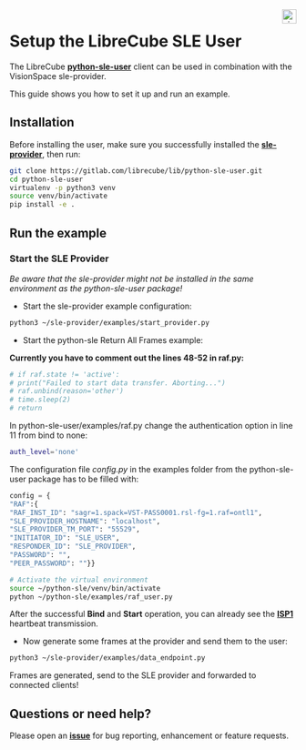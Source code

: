 <a href="http://www.visionspace.com">
   <img src="https://www.visionspace.com/img/VISIONSPACE_HZ_BLACK_HR.png" alt="visionspace logo" title="visionspace_cicd" align="right" height="25px" />
</a>

# Setup the LibreCube SLE User

The LibreCube **[python-sle-user](https://gitlab.com/librecube/lib/python-sle-user)** client can be used in combination with the VisionSpace sle-provider.

This guide shows you how to set it up and run an example.

## Installation

Before installing the user, make sure you successfully installed the **[sle-provider](https://github.com/visionspacetec/sle-provider#installation--usage)**, then run:

```bash
git clone https://gitlab.com/librecube/lib/python-sle-user.git
cd python-sle-user
virtualenv -p python3 venv
source venv/bin/activate
pip install -e .
```

## Run the example

### Start the SLE Provider

*Be aware that the sle-provider might not be installed in the same environment as the python-sle-user package!*

* Start the sle-provider example configuration:

```bash
python3 ~/sle-provider/examples/start_provider.py
```

* Start the python-sle Return All Frames example:

**Currently you have to comment out the lines 48-52 in raf.py:**

```python
# if raf.state != 'active':
# print("Failed to start data transfer. Aborting...")
# raf.unbind(reason='other')
# time.sleep(2)
# return
```

In python-sle-user/examples/raf.py change the authentication option in line 11 from bind to none:

```bash
auth_level='none'
```

The configuration file *config.py* in the examples folder from the python-sle-user package has to be filled with:

```python
config = {
"RAF":{
"RAF_INST_ID": "sagr=1.spack=VST-PASS0001.rsl-fg=1.raf=ontl1",
"SLE_PROVIDER_HOSTNAME": "localhost",
"SLE_PROVIDER_TM_PORT": "55529",
"INITIATOR_ID": "SLE_USER",
"RESPONDER_ID": "SLE_PROVIDER",
"PASSWORD": "",
"PEER_PASSWORD": ""}}
```

```bash
# Activate the virtual environment
source ~/python-sle/venv/bin/activate
python ~/python-sle/examples/raf_user.py
```

After the successful **Bind** and **Start** operation, you can already see the **[ISP1](https://public.ccsds.org/Pubs/913x1b2.pdf)** heartbeat transmission.

* Now generate some frames at the provider and send them to the user:

```bash
python3 ~/sle-provider/examples/data_endpoint.py
```

Frames are generated, send to the SLE provider and forwarded to connected clients!

## Questions or need help?

Please open an **[issue](https://github.com/visionspacetec/sle-provider/issues/new/choose)** for bug reporting, enhancement or feature requests.
